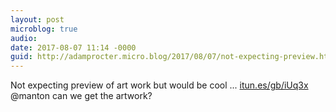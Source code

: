 ```yaml
---
layout: post
microblog: true
audio: 
date: 2017-08-07 11:14 -0000
guid: http://adamprocter.micro.blog/2017/08/07/not-expecting-preview.html
---
```

Not expecting preview of art work but would be cool ... [itun.es/gb/iUq3x](https://itun.es/gb/iUq3x?i=400362415) @manton can we get the artwork?
